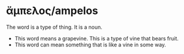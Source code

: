 # ἄμπελος/ampelos

The word is a type of thing. It is a noun. 

* This word means a grapevine. This is a type of vine that bears fruit. 
* This word can mean something that is like a vine in some way. 
